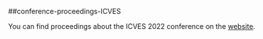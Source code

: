 
##conference-proceedings-ICVES

You can find proceedings about the ICVES 2022 conference on the [website](https://ieeexplore.ieee.org/xpl/conhome/9986509/proceeding).

